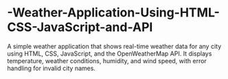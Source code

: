 # -Weather-Application-Using-HTML-CSS-JavaScript-and-API
A simple weather application that shows real-time weather data for any city using HTML, CSS, JavaScript, and the OpenWeatherMap API. It displays temperature, weather conditions, humidity, and wind speed, with error handling for invalid city names.
